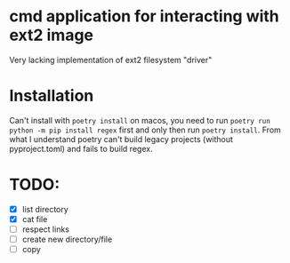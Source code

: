 # cmd application for interacting with ext2 image

Very lacking implementation of ext2 filesystem "driver"

# Installation

Can't install with `poetry install` on macos, you need to run `poetry run python -m pip install regex` first
and only then run `poetry install`.
From what I understand poetry can't build legacy projects (without pyproject.toml) and fails to build regex.

# TODO:

- [x] list directory
- [x] cat file
- [ ] respect links
- [ ] create new directory/file
- [ ] copy 
